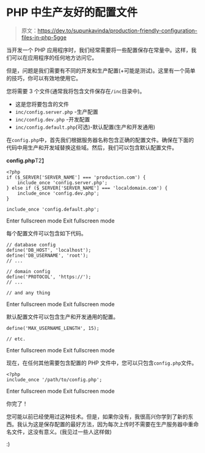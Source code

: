 # PHP 中生产友好的配置文件

> 原文：<https://dev.to/supunkavinda/production-friendly-configuration-files-in-php-5gge>

当开发一个 PHP 应用程序时，我们经常需要将一些配置保存在常量中。这样，我们可以在应用程序的任何地方访问它。

但是，问题是我们需要有不同的开发和生产配置(+可能是测试)。这里有一个简单的技巧，你可以有效地使用它。

您将需要 3 个文件(通常我将包含文件保存在`/inc`目录中)。

*   这是您将要包含的文件
*   `inc/config.server.php` -生产配置
*   `inc/config.dev.php` -开发配置
*   `inc/config.default.php`(可选)-默认配置(生产和开发通用)

在`config.php`中，首先我们根据服务器名称包含正确的配置文件。确保在下面的代码中用生产和开发域替换这些域。然后，我们可以包含默认配置文件。

**config.php**T2】

```
<?php
if ($_SERVER['SERVER_NAME'] === 'production.com') {
    include_once 'config.server.php';
} else if ($_SERVER['SERVER_NAME'] === 'localdomain.com') {
    include_once 'config.dev.php';
}

include_once 'config.default.php'; 
```

Enter fullscreen mode Exit fullscreen mode

每个配置文件可以包含如下代码。

```
// database config
define('DB_HOST', 'localhost');
define('DB_USERNAME', 'root'); 
// ...

// domain config
define('PROTOCOL', 'https://');
// ...

// and any thing 
```

Enter fullscreen mode Exit fullscreen mode

默认配置文件可以包含生产和开发通用的配置。

```
define('MAX_USERNAME_LENGTH', 15);

// etc. 
```

Enter fullscreen mode Exit fullscreen mode

现在，在任何其他需要包含配置的 PHP 文件中，您可以只包含`config.php`文件。

```
<?php
include_once '/path/to/config.php'; 
```

Enter fullscreen mode Exit fullscreen mode

你完了！

您可能以前已经使用过这种技术。但是，如果你没有，我很高兴你学到了新的东西。我认为这是保存配置的最好方法，因为每次上传时不需要在生产服务器中重命名文件，这没有意义。(我见过一些人这样做)

:)